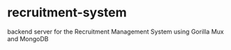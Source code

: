 # recruitment-system
backend server for the Recruitment Management System using Gorilla Mux and MongoDB
